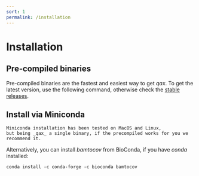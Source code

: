```yaml
---
sort: 1
permalink: /installation
---
```


# Installation

## Pre-compiled binaries

Pre-compiled binaries are the fastest and easiest way to get _qax_. To get the latest version,
use the following command, otherwise check the
[stable releases](https://github.com/telatin/bamtocov/releases).  


## Install via Miniconda

```note
Miniconda installation has been tested on MacOS and Linux,
but being _qax_ a single binary, if the precompiled works for you we recommend it.
```

Alternatively, you can install _bamtocov_ from BioConda, if you have _conda_ installed:

```
conda install -c conda-forge -c bioconda bamtocov
```
